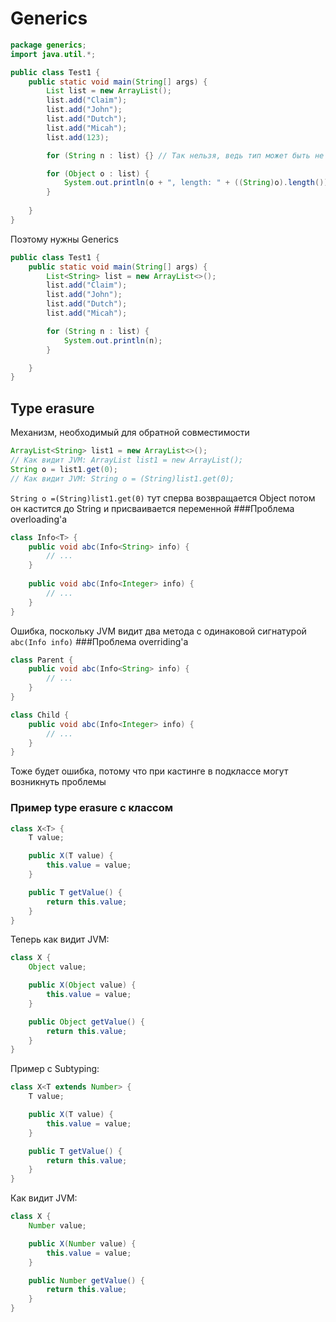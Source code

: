 # Generics
```java
package generics;
import java.util.*;

public class Test1 {
    public static void main(String[] args) {
        List list = new ArrayList();
        list.add("Claim");
        list.add("John");
        list.add("Dutch");
        list.add("Micah");
        list.add(123);

        for (String n : list) {} // Так нельзя, ведь тип может быть не только String

        for (Object o : list) {
            System.out.println(o + ", length: " + ((String)o).length()); // Exception
        }
        
    }
}
```
Поэтому нужны Generics
```java
public class Test1 {
    public static void main(String[] args) {
        List<String> list = new ArrayList<>();
        list.add("Claim");
        list.add("John");
        list.add("Dutch");
        list.add("Micah");

        for (String n : list) {
            System.out.println(n);
        }

    }
}
```
## Type erasure
Механизм, необходимый для обратной совместимости
```java
ArrayList<String> list1 = new ArrayList<>();
// Как видит JVM: ArrayList list1 = new ArrayList();
String o = list1.get(0);
// Как видит JVM: String o = (String)list1.get(0);
```
`String o =(String)list1.get(0)` тут сперва возвращается Object потом он кастится до
String и присваивается переменной
###Проблема overloading'а
```java
class Info<T> {
    public void abc(Info<String> info) {
        // ...
    }
    
    public void abc(Info<Integer> info) {
        // ...
    }
}
```

Ошибка, поскольку JVM видит два метода с одинаковой сигнатурой
`abc(Info info)`
###Проблема overriding'a 
```java
class Parent {
    public void abc(Info<String> info) {
        // ...
    }
}

class Child {
    public void abc(Info<Integer> info) {
        // ...
    }
}
```
Тоже будет ошибка, потому что при кастинге в подклассе могут возникнуть проблемы

### Пример type erasure с классом
```java
class X<T> {
    T value;

    public X(T value) {
        this.value = value;
    }

    public T getValue() {
        return this.value;
    }
}
```
Теперь как видит JVM:
```java
class X {
    Object value;

    public X(Object value) {
        this.value = value;
    }

    public Object getValue() {
        return this.value;
    }
}
```
Пример с Subtyping:
```java
class X<T extends Number> {
    T value;

    public X(T value) {
        this.value = value;
    }

    public T getValue() {
        return this.value;
    }
}
```
Как видит JVM:
```java
class X {
    Number value;

    public X(Number value) {
        this.value = value;
    }

    public Number getValue() {
        return this.value;
    }
}
```














